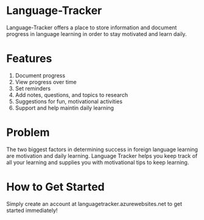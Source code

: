 Language-Tracker
================

Language-Tracker offers a place to store information and document progress in language learning in order to stay motivated and learn daily.

# Features #
  1. Document progress
  2. View progress over time
  3. Set reminders
  4. Add notes, questions, and topics to research
  5. Suggestions for fun, motivational activities
  6. Support and help maintin daily learning


# Problem #
  The two biggest factors in determining success in foreign language learning are motivation and daily learning. Language Tracker helps you keep track of all your learning and supplies you with motivational tips to keep learning.

# How to Get Started #
  Simply create an account at languagetracker.azurewebsites.net to get started immediately!